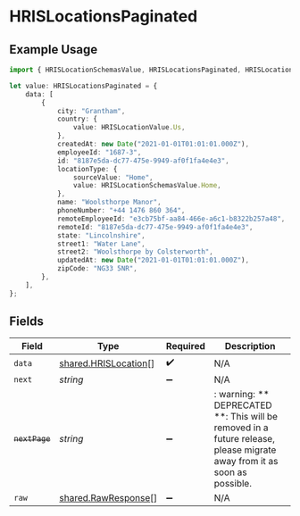 # HRISLocationsPaginated

## Example Usage

```typescript
import { HRISLocationSchemasValue, HRISLocationsPaginated, HRISLocationValue } from "@stackone/stackone-client-ts/sdk/models/shared";

let value: HRISLocationsPaginated = {
    data: [
        {
            city: "Grantham",
            country: {
                value: HRISLocationValue.Us,
            },
            createdAt: new Date("2021-01-01T01:01:01.000Z"),
            employeeId: "1687-3",
            id: "8187e5da-dc77-475e-9949-af0f1fa4e4e3",
            locationType: {
                sourceValue: "Home",
                value: HRISLocationSchemasValue.Home,
            },
            name: "Woolsthorpe Manor",
            phoneNumber: "+44 1476 860 364",
            remoteEmployeeId: "e3cb75bf-aa84-466e-a6c1-b8322b257a48",
            remoteId: "8187e5da-dc77-475e-9949-af0f1fa4e4e3",
            state: "Lincolnshire",
            street1: "Water Lane",
            street2: "Woolsthorpe by Colsterworth",
            updatedAt: new Date("2021-01-01T01:01:01.000Z"),
            zipCode: "NG33 5NR",
        },
    ],
};
```

## Fields

| Field                                                                                                                   | Type                                                                                                                    | Required                                                                                                                | Description                                                                                                             |
| ----------------------------------------------------------------------------------------------------------------------- | ----------------------------------------------------------------------------------------------------------------------- | ----------------------------------------------------------------------------------------------------------------------- | ----------------------------------------------------------------------------------------------------------------------- |
| `data`                                                                                                                  | [shared.HRISLocation](../../../sdk/models/shared/hrislocation.md)[]                                                     | :heavy_check_mark:                                                                                                      | N/A                                                                                                                     |
| `next`                                                                                                                  | *string*                                                                                                                | :heavy_minus_sign:                                                                                                      | N/A                                                                                                                     |
| ~~`nextPage`~~                                                                                                          | *string*                                                                                                                | :heavy_minus_sign:                                                                                                      | : warning: ** DEPRECATED **: This will be removed in a future release, please migrate away from it as soon as possible. |
| `raw`                                                                                                                   | [shared.RawResponse](../../../sdk/models/shared/rawresponse.md)[]                                                       | :heavy_minus_sign:                                                                                                      | N/A                                                                                                                     |